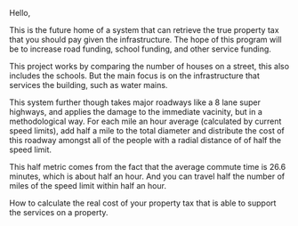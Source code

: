 Hello,

This is the future home of a system that can retrieve the true
property tax that you should pay given the infrastructure.
The hope of this program will be to increase road funding,
school funding, and other service funding.

This project works by comparing the number of houses on a
street, this also includes the schools. But the main focus is
on the infrastructure that services the building, such as
water mains.

This system further though takes major roadways like a 8 lane
super highways, and applies the damage to the immediate
vacinity, but in a methodological way. For each mile an hour
average (calculated by current speed limits), add half a mile
to the total diameter and distribute the cost of this roadway
amongst all of the people with a radial distance of of half
the speed limit.

This half metric comes from the fact that the average commute time is 26.6 minutes, which is about half an hour. And you can travel half the number of miles of the speed limit within half an hour.

How to calculate the real cost of your property tax that is able to support the services on a property.
